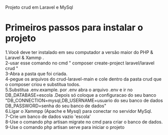  

Projeto crud em Laravel e MySql
<h1/>Primeiros passos para instalar o projeto <br/></h1>


1.Você deve ter instalado em seu computador a versão maior do PHP & Laravel & Xammp .<br/>
2-usar esse comando no cmd " composer create-project laravel/laravel crud "<br/>
3-Abra a pasta que foi criada.<br/>
4-pegue os arquivos do crud-laravel-main e cole dentro da pasta crud que o composer criou e substitua todos.<br/>
5.Substitua .env.example. por .env abra o arquivo .env e ir no DB_DATABASE=escola .Depois só coloque a configuracao do seu banco "DB_CONNECTION=mysql,DB_USERNAME=usuario do seu banco de dados
DB_PASSWORD=senha do seu banco de dados" <br/>
6.Ligar o Xammpp (Apache e Mysql) para conectar no servidor MySql.<br/>
7-Crie um banco de dados vazio 'escola' <br/>
8-Use o comando php artisan migrate no cmd para criar o banco de dados.<br/>
9-Use o comando php artisan serve para iniciar o projeto <br/>

 
